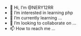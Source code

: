 - 👋 Hi, I’m @NERY12RR
- 👀 I’m interested in learning php
- 🌱 I’m currently learning ...
- 💞️ I’m looking to collaborate on ...
- 📫 How to reach me ...

<!---
NERY12RR/NERY12RR is a ✨ special ✨ repository because its `README.md` (this file) appears on your GitHub profile.
You can click the Preview link to take a look at your changes.
--->
